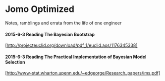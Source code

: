 # Jomo Optimized
Notes, ramblings and errata from the life of one engineer

#### 2015-6-3 Reading The Bayesian Bootstrap
[http://projecteuclid.org/download/pdf_1/euclid.aos/1176345338]

#### 2015-6-3 Reading The Practical Implementation of Bayesian Model Selection
[http://www-stat.wharton.upenn.edu/~edgeorge/Research_papers/ims.pdf]

